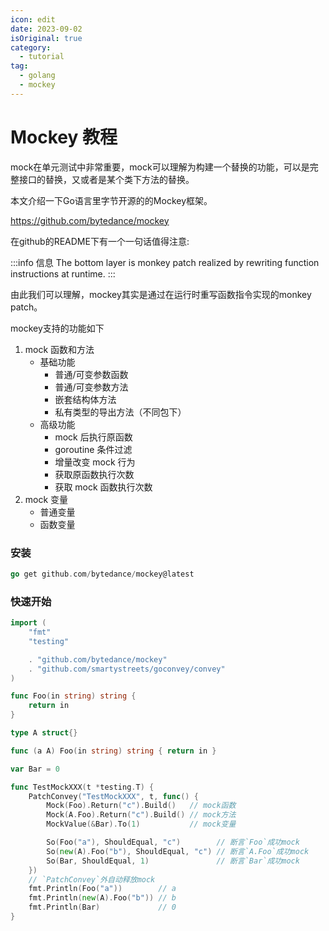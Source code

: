 ```yaml
---
icon: edit
date: 2023-09-02
isOriginal: true
category:
  - tutorial
tag:
  - golang
  - mockey
---
```


# Mockey 教程

mock在单元测试中非常重要，mock可以理解为构建一个替换的功能，可以是完整接口的替换，又或者是某个类下方法的替换。

本文介绍一下Go语言里字节开源的的Mockey框架。

https://github.com/bytedance/mockey

在github的README下有一个一句话值得注意:

:::info 信息
The bottom layer is monkey patch realized by rewriting function instructions at runtime.
:::

由此我们可以理解，mockey其实是通过在运行时重写函数指令实现的monkey patch。

mockey支持的功能如下

1. mock 函数和方法
    - 基础功能
        - 普通/可变参数函数
        - 普通/可变参数方法
        - 嵌套结构体方法
        - 私有类型的导出方法（不同包下）
    - 高级功能
        - mock 后执行原函数
        - goroutine 条件过滤
        - 增量改变 mock 行为
        - 获取原函数执行次数
        - 获取 mock 函数执行次数
2. mock 变量
    - 普通变量
    - 函数变量

### 安装

```go
go get github.com/bytedance/mockey@latest
```

### 快速开始

```go
import (
	"fmt"
	"testing"

	. "github.com/bytedance/mockey"
	. "github.com/smartystreets/goconvey/convey"
)

func Foo(in string) string {
	return in
}

type A struct{}

func (a A) Foo(in string) string { return in }

var Bar = 0

func TestMockXXX(t *testing.T) {
	PatchConvey("TestMockXXX", t, func() {
		Mock(Foo).Return("c").Build()   // mock函数 
		Mock(A.Foo).Return("c").Build() // mock方法 
		MockValue(&Bar).To(1)           // mock变量 

		So(Foo("a"), ShouldEqual, "c")        // 断言`Foo`成功mock 
		So(new(A).Foo("b"), ShouldEqual, "c") // 断言`A.Foo`成功mock 
		So(Bar, ShouldEqual, 1)               // 断言`Bar`成功mock 
	})
	// `PatchConvey`外自动释放mock
	fmt.Println(Foo("a"))        // a
	fmt.Println(new(A).Foo("b")) // b
	fmt.Println(Bar)             // 0
}
```